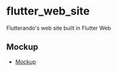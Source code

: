 # flutter_web_site

Flutterando's web site built in Flutter Web

## Mockup

- [Mockup](https://xd.adobe.com/view/b45f6f06-a7cc-4369-68e6-bbe77b4e433e-c26e/screen/3f016f71-3be1-4d6d-b364-315531e864db/Web-1920-1/)



